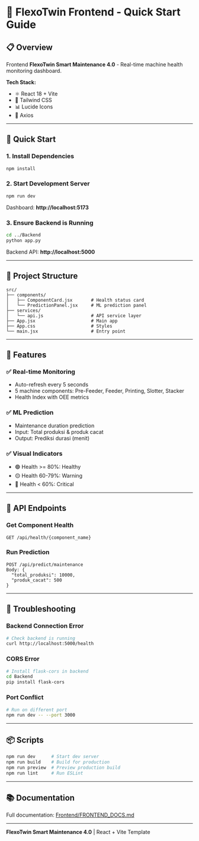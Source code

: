 # 🚀 FlexoTwin Frontend - Quick Start Guide

## 📋 Overview

Frontend **FlexoTwin Smart Maintenance 4.0** - Real-time machine health monitoring dashboard.

**Tech Stack:**

- ⚛️ React 18 + Vite
- 🎨 Tailwind CSS
- 📊 Lucide Icons
- 🔌 Axios

---

## 🚀 Quick Start

### 1. Install Dependencies

```bash
npm install
```

### 2. Start Development Server

```bash
npm run dev
```

Dashboard: **http://localhost:5173**

### 3. Ensure Backend is Running

```bash
cd ../Backend
python app.py
```

Backend API: **http://localhost:5000**

---

## 📁 Project Structure

```
src/
├── components/
│   ├── ComponentCard.jsx       # Health status card
│   └── PredictionPanel.jsx     # ML prediction panel
├── services/
│   └── api.js                  # API service layer
├── App.jsx                     # Main app
├── App.css                     # Styles
└── main.jsx                    # Entry point
```

---

## 🎯 Features

### ✅ Real-time Monitoring

- Auto-refresh every 5 seconds
- 5 machine components: Pre-Feeder, Feeder, Printing, Slotter, Stacker
- Health Index with OEE metrics

### ✅ ML Prediction

- Maintenance duration prediction
- Input: Total produksi & produk cacat
- Output: Prediksi durasi (menit)

### ✅ Visual Indicators

- 🟢 Health >= 80%: Healthy
- 🟡 Health 60-79%: Warning
- 🔴 Health < 60%: Critical

---

## 🔌 API Endpoints

### Get Component Health

```
GET /api/health/{component_name}
```

### Run Prediction

```
POST /api/predict/maintenance
Body: {
  "total_produksi": 10000,
  "produk_cacat": 500
}
```

---

## 🐛 Troubleshooting

### Backend Connection Error

```bash
# Check backend is running
curl http://localhost:5000/health
```

### CORS Error

```bash
# Install flask-cors in backend
cd Backend
pip install flask-cors
```

### Port Conflict

```bash
# Run on different port
npm run dev -- --port 3000
```

---

## 📦 Scripts

```bash
npm run dev      # Start dev server
npm run build    # Build for production
npm run preview  # Preview production build
npm run lint     # Run ESLint
```

---

## 📚 Documentation

Full documentation: [Frontend/FRONTEND_DOCS.md](./FRONTEND_DOCS.md)

---

**FlexoTwin Smart Maintenance 4.0** | React + Vite Template
